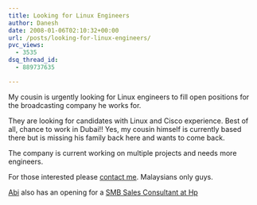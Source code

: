 ```yaml
---
title: Looking for Linux Engineers
author: Danesh
date: 2008-01-06T02:10:32+00:00
url: /posts/looking-for-linux-engineers/
pvc_views:
  - 3535
dsq_thread_id:
  - 889737635

---
```

My cousin is urgently looking for Linux engineers to fill open positions for the broadcasting company he works for.

They are looking for candidates with Linux and Cisco experience. Best of all, chance to work in Dubai!! Yes, my cousin himself is currently based there but is missing his family back here and wants to come back.

The company is current working on multiple projects and needs more engineers.

For those interested please [contact me][1]. Malaysians only guys.

[Abi][2] also has an opening for a [SMB Sales Consultant at Hp][3]

 [1]: /contact-me/
 [2]: http://www.abinesh.com/
 [3]: http://www.abinesh.com/delirium/posts/job-hp/#comment-634